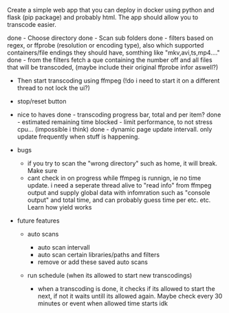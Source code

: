 Create a simple web app that you can deploy in docker using python and flask (pip package) and probably html. The app should allow you to transcode easier.

done - Choose directory
done - Scan sub folders
done - filters based on regex, or ffprobe (resolution or encoding type), also which supported containers/file endings they should have, somthing like "mkv,avi,ts,mp4...."
done - from the filters fetch a que containing the number off and all files that will be transcoded, (maybe include their original ffprobe infor aswell?)
- Then start transcoding using ffmpeg (!do i need to start it on a different thread to not lock the ui?)
- stop/reset button

- nice to haves
    done - transcoding progress bar, total and per item?
    done - estimated remaining time
    blocked - limit performance, to not stress cpu... (impossible i think)
    done - dynamic page update intervall. only update frequently when stuff is happening.

- bugs
    - if you try to scan the "wrong directory" such as home, it will break. Make sure
    - cant check in on progress while ffmpeg is runnign, ie no time update. i need a seperate thread alive to "read info" from ffmpeg output and supply global data with infomration such as "console output" and total time, and can probably guess time per etc. etc. Learn how yield works

- future features
    - auto scans
        - auto scan intervall
        - auto scan certain libraries/paths and filters
        - remove or add these saved auto scans

    - run schedule (when its allowed to start new transcodings)
        - when a transcoding is done, it checks if its allowed to start the next, if not it waits untill its allowed again. Maybe check every 30 minutes or event when allowed time starts idk